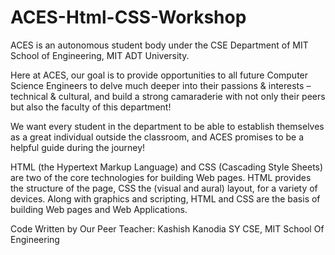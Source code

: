 # ACES-Html-CSS-Workshop

ACES is an autonomous student body under the CSE Department of MIT School of Engineering, MIT ADT University.

Here at ACES, our goal is to provide opportunities to all future Computer Science Engineers to delve much deeper into their passions & interests – technical & cultural, and build a strong camaraderie with not only their peers but also the faculty of this department!

We want every student in the department to be able to establish themselves as a great individual outside the classroom, and ACES promises to be a helpful guide during the journey!

HTML (the Hypertext Markup Language) and CSS (Cascading Style Sheets) are two of the core technologies for building Web pages. HTML provides the structure of the page, CSS the (visual and aural) layout, for a variety of devices. Along with graphics and scripting, HTML and CSS are the basis of building Web pages and Web Applications.

Code Written by Our Peer Teacher:
Kashish Kanodia
SY CSE, MIT School Of Engineering
